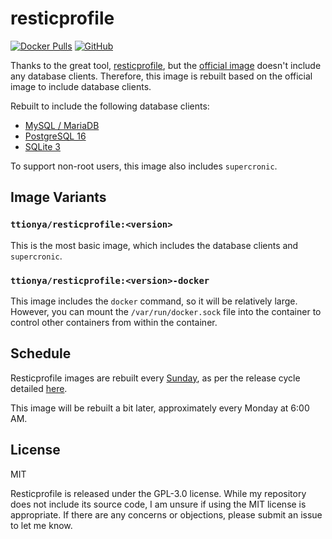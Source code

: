 # resticprofile

[![Docker Pulls](https://img.shields.io/docker/pulls/ttionya/resticprofile?label=Docker%20Pulls&logo=docker)](https://hub.docker.com/r/ttionya/resticprofile) [![GitHub](https://img.shields.io/github/license/ttionya/resticprofile?label=License&logo=github)](https://github.com/ttionya/ttionya/resticprofile/blob/master/LICENSE)

Thanks to the great tool, [resticprofile](https://github.com/creativeprojects/resticprofile), but the [official image](https://hub.docker.com/r/creativeprojects/resticprofile) doesn't include any database clients. Therefore, this image is rebuilt based on the official image to include database clients.

Rebuilt to include the following database clients:

- [MySQL / MariaDB](https://pkgs.alpinelinux.org/packages?name=mariadb-client&branch=edge)
- [PostgreSQL 16](https://pkgs.alpinelinux.org/packages?name=postgresql16-client&branch=edge)
- [SQLite 3](https://pkgs.alpinelinux.org/packages?name=sqlite&branch=edge)

To support non-root users, this image also includes `supercronic`.

## Image Variants

### `ttionya/resticprofile:<version>`

This is the most basic image, which includes the database clients and `supercronic`.

### `ttionya/resticprofile:<version>-docker`

This image includes the `docker` command, so it will be relatively large. However, you can mount the `/var/run/docker.sock` file into the container to control other containers from within the container.

## Schedule

Resticprofile images are rebuilt every [Sunday](https://github.com/creativeprojects/resticprofile/blob/master/.github/workflows/docker.yml), as per the release cycle detailed [here](https://creativeprojects.github.io/resticprofile/installation/docker/index.html#release-cycle-on-docker-hub).

This image will be rebuilt a bit later, approximately every Monday at 6:00 AM.

## License

MIT

Resticprofile is released under the GPL-3.0 license. While my repository does not include its source code, I am unsure if using the MIT license is appropriate. If there are any concerns or objections, please submit an issue to let me know.
